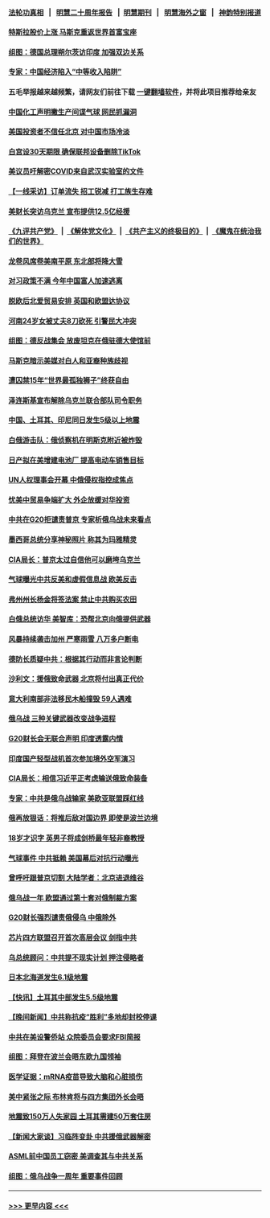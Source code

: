 #### [法轮功真相](https://github.com/gfw-breaker/truth/blob/master/README.md?t=0) &nbsp;&nbsp;|&nbsp;&nbsp; [明慧二十周年报告](https://github.com/gfw-breaker/mh-reports/blob/master/README.md?t=0) &nbsp;&nbsp;|&nbsp;&nbsp;[明慧期刊](https://github.com/gfw-breaker/mh-qikan) &nbsp;&nbsp;|&nbsp;&nbsp; [明慧海外之窗](https://github.com/gfw-breaker/mh-news/blob/master/README.md?t=0) &nbsp;&nbsp;|&nbsp;&nbsp; [神韵特别报道](https://github.com/gfw-breaker/mh-news/blob/master/shenyun.md?t=0)
#### [特斯拉股价上涨 马斯克重返世界首富宝座](../pages/nsc418/n13939921.md?t=02281843) 
#### [组图：德国总理朔尔茨访印度 加强双边关系](../pages/nsc418/n13939378.md?t=02281843) 
#### [专家：中国经济陷入“中等收入陷阱”](../pages/nsc418/n13939866.md?t=02281843) 
#### 五毛举报越来越频繁，请网友们前往下载 [一键翻墙软件](https://github.com/gfw-breaker/ssr-accounts)，并将此项目推荐给亲友
#### [中国化工声明撇生产间谍气球 网民抓漏洞](../pages/nsc418/n13939736.md?t=02281843) 
#### [美国投资者不信任北京 对中国市场冷淡](../pages/nsc418/n13939811.md?t=02281843) 
#### [白宫设30天期限 确保联邦设备删除TikTok](../pages/nsc418/n13939726.md?t=02281843) 
#### [美议员吁解密COVID来自武汉实验室的文件](../pages/nsc418/n13939562.md?t=02281843) 
#### [【一线采访】订单流失 招工锐减 打工族生存难](../pages/nsc418/n13939333.md?t=02281843) 
#### [美财长突访乌克兰 宣布提供12.5亿经援](../pages/nsc418/n13939563.md?t=02281843) 
#### [《九评共产党》](https://github.com/begood0513/9ping.md/blob/master/README.md) &nbsp;|&nbsp; [《解体党文化》](../../../../jtdwh.md/blob/master/README.md)  &nbsp;|&nbsp; [《共产主义的终极目的》](../../../../gczydzjmd.md/blob/master/README.md) &nbsp;|&nbsp; [《魔鬼在统治我们的世界》](../../../../mgztzwmdsj.md/blob/master/README.md) 
#### [龙卷风席卷美南平原 东北部将降大雪](../pages/nsc418/n13939509.md?t=02281843) 
#### [对习政策不满 今年中国富人加速逃离](../pages/nsc418/n13939543.md?t=02281843) 
#### [脱欧后北爱贸易安排 英国和欧盟达协议](../pages/nsc418/n13939399.md?t=02281843) 
#### [河南24岁女被丈夫8刀砍死 引警民大冲突](../pages/nsc418/n13939491.md?t=02281843) 
#### [组图：德反战集会 放废坦克在俄驻德大使馆前](../pages/nsc418/n13939305.md?t=02281843) 
#### [马斯克暗示美媒对白人和亚裔种族歧视](../pages/nsc418/n13939492.md?t=02281843) 
#### [遭囚禁15年“世界最孤独狮子”终获自由](../pages/nsc418/n13939260.md?t=02281843) 
#### [泽连斯基宣布解除乌克兰联合部队司令职务](../pages/nsc418/n13939464.md?t=02281843) 
#### [中国、土耳其、印尼同日发生5级以上地震](../pages/nsc418/n13939363.md?t=02281843) 
#### [白俄游击队：俄侦察机在明斯克附近被炸毁](../pages/nsc418/n13939375.md?t=02281843) 
#### [日产拟在美增建电池厂 提高电动车销售目标](../pages/nsc418/n13939283.md?t=02281843) 
#### [UN人权理事会开幕 中俄侵权指控成焦点](../pages/nsc418/n13939242.md?t=02281843) 
#### [忧美中贸易争端扩大 外企放缓对华投资](../pages/nsc418/n13939110.md?t=02281843) 
#### [中共在G20拒谴责普京 专家析俄乌战未来看点](../pages/nsc418/n13936652.md?t=02281843) 
#### [墨西哥总统分享神秘照片 称其为玛雅精灵](../pages/nsc418/n13939087.md?t=02281843) 
#### [CIA局长：普京太过自信他可以磨垮乌克兰](../pages/nsc418/n13939042.md?t=02281843) 
#### [气球曝光中共反美和虚假信息战 欧美反击](../pages/nsc418/n13938863.md?t=02281843) 
#### [弗州州长杨金将签法案 禁止中共购买农田](../pages/nsc418/n13938901.md?t=02281843) 
#### [白俄总统访华 美智库：恐帮北京向俄提供武器](../pages/nsc418/n13938888.md?t=02281843) 
#### [风暴持续袭击加州 严寒雨雪 八万多户断电](../pages/nsc418/n13938873.md?t=02281843) 
#### [德防长质疑中共：根据其行动而非言论判断](../pages/nsc418/n13938864.md?t=02281843) 
#### [沙利文：援俄致命武器 北京将付出真正代价](../pages/nsc418/n13937636.md?t=02281843) 
#### [意大利南部非法移民木船撞毁 59人遇难](../pages/nsc418/n13938813.md?t=02281843) 
#### [俄乌战 三种关键武器改变战争进程](../pages/nsc418/n13938817.md?t=02281843) 
#### [G20财长会无联合声明 印度透露内情](../pages/nsc418/n13938460.md?t=02281843) 
#### [印度国产轻型战机首次参加境外空军演习](../pages/nsc418/n13938693.md?t=02281843) 
#### [CIA局长：相信习近平正考虑输送俄致命装备](../pages/nsc418/n13938427.md?t=02281843) 
#### [专家：中共是俄乌战输家 美欧亚联盟踩红线](../pages/nsc418/n13937688.md?t=02281843) 
#### [俄再放狠话：将推后敌对国边界 即使是波兰边境](../pages/nsc418/n13938319.md?t=02281843) 
#### [18岁才识字 英男子将成剑桥最年轻非裔教授](../pages/nsc418/n13938001.md?t=02281843) 
#### [气球事件 中共抵赖 美国幕后对抗行动曝光](../pages/nsc418/n13938261.md?t=02281843) 
#### [曾呼吁跟普京切割 大陆学者：北京进退维谷](../pages/nsc418/n13938226.md?t=02281843) 
#### [俄乌战一年 欧盟通过第十套对俄制裁方案](../pages/nsc418/n13938233.md?t=02281843) 
#### [G20财长强烈谴责俄侵乌 中俄除外](../pages/nsc418/n13938118.md?t=02281843) 
#### [芯片四方联盟召开首次高层会议 剑指中共](../pages/nsc418/n13938194.md?t=02281843) 
#### [乌总统顾问：中共提不现实计划 押注侵略者](../pages/nsc418/n13938202.md?t=02281843) 
#### [日本北海道发生6.1级地震](../pages/nsc418/n13938174.md?t=02281843) 
#### [【快讯】土耳其中部发生5.5级地震](../pages/nsc418/n13938111.md?t=02281843) 
#### [【晚间新闻】中共称抗疫“胜利”多地却封校停课](../pages/nsc418/n13938036.md?t=02281843) 
#### [中共在美设警侨站 众院委员会要求FBI简报](../pages/nsc418/n13938015.md?t=02281843) 
#### [组图：拜登在波兰会晤东欧九国领袖](../pages/nsc418/n13937306.md?t=02281843) 
#### [医学证据：mRNA疫苗导致大脑和心脏损伤](../pages/nsc418/n13937706.md?t=02281843) 
#### [美中紧张之际 布林肯将与四方集团外长会晤](../pages/nsc418/n13937844.md?t=02281843) 
#### [地震致150万人失家园 土耳其需建50万套住房](../pages/nsc418/n13937750.md?t=02281843) 
#### [【新闻大家谈】习临阵变卦 中共援俄武器解密](../pages/nsc418/n13937713.md?t=02281843) 
#### [ASML前中国员工窃密 美调查其与中共关系](../pages/nsc418/n13937721.md?t=02281843) 
#### [组图：俄乌战争一周年 重要事件回顾](../pages/nsc418/n13937820.md?t=02281843) 

----
#### [ >>> 更早内容 <<< ](../indexes/nsc418-earlier.md)
